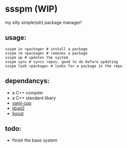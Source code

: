 # ssspm (WIP)
my silly simple(ish) package manager!
## usage:
```
ssspm in <package> # install a package
ssspm rm <package> # removes a package
ssspm up # updates the system
ssspm sync # syncs repos, good to do before updating
ssspm look <package> # looks for a package in the repo
```
## dependancys:
- a C++ compiler
- a C++ standard ilbary
- [yaml-cpp](https://github.com/jbeder/yaml-cpp)
- [libgit2](https://libgit2.org/)
- [boost](https://www.boost.org/)
## todo:
- finish the base system 
